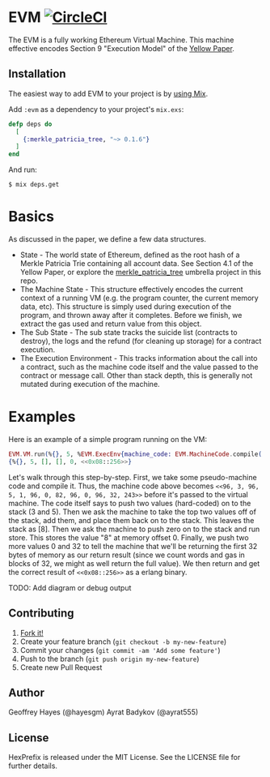 # EVM [![CircleCI](https://circleci.com/gh/exthereum/evm.svg?style=svg)](https://circleci.com/gh/exthereum/evm)

The EVM is a fully working Ethereum Virtual Machine. This machine effective encodes Section 9 "Execution Model" of the [Yellow Paper](http://gavwood.com/Paper.pdf).

## Installation

The easiest way to add EVM to your project is by [using Mix](http://elixir-lang.org/getting-started/mix-otp/introduction-to-mix.html).

Add `:evm` as a dependency to your project's `mix.exs`:

```elixir
defp deps do
  [
    {:merkle_patricia_tree, "~> 0.1.6"}
  ]
end
```

And run:

    $ mix deps.get

# Basics

As discussed in the paper, we define a few data structures.

* State - The world state of Ethereum, defined as the root hash of a Merkle Patricia Trie containing all account data. See Section 4.1 of the Yellow Paper, or explore the [merkle_patricia_tree](https://github.com/exthereum/merkle_patricia_tree) umbrella project in this repo.
* The Machine State - This structure effectively encodes the current context of a running VM (e.g. the program counter, the current memory data, etc). This structure is simply used during execution of the program, and thrown away after it completes. Before we finish, we extract the gas used and return value from this object.
* The Sub State - The sub state tracks the suicide list (contracts to destroy), the logs and the refund (for cleaning up storage) for a contract execution.
* The Execution Environment - This tracks information about the call into a contract, such as the machine code itself and the value passed to the contract or message call. Other than stack depth, this is generally not mutated during execution of the machine.

# Examples

Here is an example of a simple program running on the VM:

```elixir
EVM.VM.run(%{}, 5, %EVM.ExecEnv{machine_code: EVM.MachineCode.compile([:push1, 3, :push1, 5, :add, :push1, 0x00, :mstore, :push1, 0, :push1, 32, :return])})
{%{}, 5, [], [], 0, <<0x08::256>>}
```

Let's walk through this step-by-step. First, we take some pseudo-machine code and compile it. Thus, the machine code above becomes `<<96, 3, 96, 5, 1, 96, 0, 82, 96, 0, 96, 32, 243>>` before it's passed to the virtual machine. The code itself says to push two values (hard-coded) on to the stack (3 and 5). Then we ask the machine to take the top two values off of the stack, add them, and place them back on to the stack. This leaves the stack as [8]. Then we ask the machine to push zero on to the stack and run store. This stores the value "8" at memory offset 0. Finally, we push two more values 0 and 32 to tell the machine that we'll be returning the first 32 bytes of memory as our return result (since we count words and gas in blocks of 32, we might as well return the full value). We then return and get the correct result of `<<0x08::256>>` as a erlang binary.

TODO: Add diagram or debug output

## Contributing

1. [Fork it!](https://github.com/exthereum/evm/fork)
2. Create your feature branch (`git checkout -b my-new-feature`)
3. Commit your changes (`git commit -am 'Add some feature'`)
4. Push to the branch (`git push origin my-new-feature`)
5. Create new Pull Request

## Author

Geoffrey Hayes (@hayesgm)
Ayrat Badykov (@ayrat555)

## License

HexPrefix is released under the MIT License. See the LICENSE file for further details.
